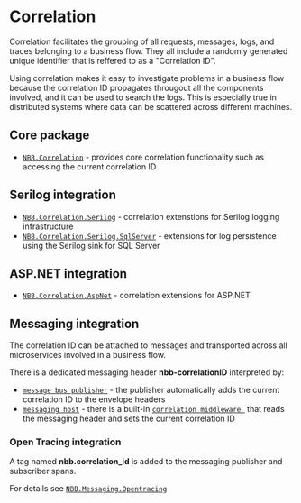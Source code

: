 Correlation
==============

Correlation facilitates the grouping of all requests, messages, logs, and traces belonging to a business flow. They all include a randomly generated unique identifier that is reffered to as a "Correlation ID".

Using correlation makes it easy to investigate problems in a business flow because the correlation ID propagates througout all the components involved, and it can be used to search the logs. This is especially true in distributed systems where data can be scattered across different machines.


## Core package
  - [`NBB.Correlation`](./NBB.Correlation#readme) - provides core correlation functionality such as accessing the current correlation ID

## Serilog integration
  - [`NBB.Correlation.Serilog`](./NBB.Correlation.Serilog#readme) - correlation extenstions for Serilog logging infrastructure
  - [`NBB.Correlation.Serilog.SqlServer`](./NBB.Correlation.Serilog.SqlServer#readme) - extensions for log persistence using the Serilog sink for SQL Server

## ASP.NET integration
  - [`NBB.Correlation.AspNet`](./NBB.Correlation.AspNet#readme) - correlation extensions for ASP.NET

## Messaging integration
The correlation ID can be attached to messages and transported across all microservices involved in a business flow.

There is a dedicated messaging header **nbb-correlationID** interpreted by:
* [`message bus publisher`](../Messaging/NBB.Messaging.Abstractions#publish) - the publisher automatically adds the current correlation ID to the envelope headers
* [`messaging host`](../Messaging/NBB.Messaging.Host#readme) - there is a built-in [`correlation middleware `](../Messaging/NBB.Messaging.Host#built-in-correlation-middleware) that reads the messaging header and sets the current correlation ID

### Open Tracing integration
A tag named **nbb.correlation_id** is added to the messaging publisher and subscriber spans. 

For details see [`NBB.Messaging.Opentracing`](./../Messaging/NBB.Messaging.OpenTracing#readme)